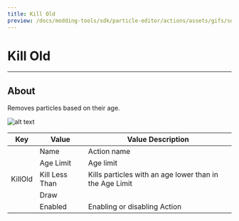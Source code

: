 ```yaml
---
title: Kill Old
preview: /docs/modding-tools/sdk/particle-editor/actions/assets/gifs/source-kill.gif
---
```


# Kill Old

___

## About

Removes particles based on their age.

![alt text](assets/gifs/source-kill.gif)

<table><thead>
  <tr>
    <th>Key</th>
    <th>Value</th>
    <th>Value Description</th>
  </tr></thead>
<tbody>
  <tr>
    <td rowspan="5">KillOld</td>
    <td>Name</td>
    <td>Action name</td>
  </tr>
  <tr>
    <td>Age Limit</td>
    <td>Age limit</td>
  </tr>
  <tr>
    <td>Kill Less Than</td>
    <td>Kills particles with an age lower than in the Age Limit</td>
  </tr>
  <tr>
    <td>Draw</td>
    <td></td>
  </tr>
  <tr>
    <td>Enabled</td>
    <td>Enabling or disabling Action</td>
  </tr>
</tbody>
</table>
